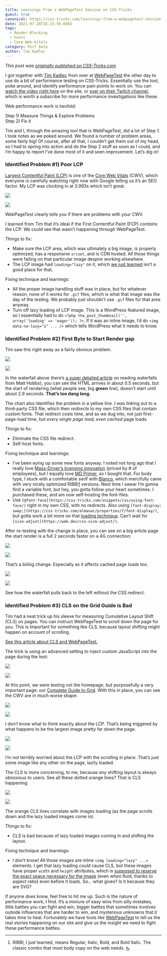 ```yaml
---
title: Learnings From a WebPageTest Session on CSS-Tricks
guest: true
canonical: https://css-tricks.com/learnings-from-a-webpagetest-session-on-css-tricks/
date: 2021-07-28T16:15:50.606Z
tags:
  - Render-Blocking
  - Fonts
  - Core-Web-Vitals
category: Perf Data
author: Tim Kadlec
---
```

*This post was [originally published on CSS-Tricks.com](https://css-tricks.com/learnings-from-a-webpagetest-session-on-css-tricks/)*

I got together with [Tim Kadlec](https://timkadlec.com/) from over at [WebPageTest](https://webpagetest.org/) the other day to use do a bit of performance testing on CSS-Tricks. Essentially use the tool, poke around, and identify performance pain points to work on. You can [watch the video right here](https://css-tricks.com/video-screencasts/207-performance-testing-css-tricks-with-webpagetest/) on the site, or [over on their Twitch channel](https://www.twitch.tv/videos/1092714799), which is worth a subscribe for more performance investigations like these.

Web performance work is twofold:

Step 1) Measure Things & Explore Problems  
Step 2) Fix it

Tim and I, through the amazing tool that is WebPageTest, did a lot of Step 1. I took notes as we poked around. We found a number of problem areas, some fairly big! Of course, after all that, I couldn’t get them out of my head, so I had to spring into action and do the Step 2 stuff as soon as I could, and I’m happy to report I’ve done most of it and seen improvement. Let’s dig in!

### [](#identified-problem-1-poor-lcp)Identified Problem #1) Poor LCP

[Largest Contentful Paint (LCP)](https://web.dev/lcp/) is one of the [Core Web Vitals](https://web.dev/vitals/) (CWV), which everyone is carefully watching right now with Google telling us it’s an SEO factor. My LCP was clocking in at 3.993s which isn’t great.

![](https://i0.wp.com/css-tricks.com/wp-content/uploads/2021/07/Screen-Shot-2021-07-27-at-7.26.12-AM.png?resize=630%2C229&ssl=1)

![](https://i0.wp.com/css-tricks.com/wp-content/uploads/2021/07/Screen-Shot-2021-07-27-at-7.26.12-AM.png?resize=630%2C229&ssl=1)

WebPageTest clearly tells you if there are problems with your CWV.

I learned from Tim that it’s ideal if the First Contentful Paint (FCP) _contains_ the LCP. We could see that wasn’t happening through WebPageTest.

Things to fix:

*   Make sure the LCP area, which was ultimately a big image, is properly optimized, has a responsive `srcset`, and is CDN hosted. All those things were failing on that particular image despire working elsewhere.
*   The LCP image had `loading="lazy"` on it, which [we just learned](https://web.dev/lcp-lazy-loading/) isn’t a good place for that.

Fixing technique and learnings:

*   All the proper image handling stuff was in place, but for whatever reason, none of it works for `.gif` files, which is what that image was the day of the testing. We probably just shouldn’t use `.gif` files for that area anyway.
*   Turn off lazy loading of LCP image. This is a WordPress featured image, so I essentially had to do `<?php the_post_thumbnail('', array('loading' => 'eager')); ?>`. If it was an inline image, I’d do `<img data-no-lazy="1" ... />` which tells WordPress what it needs to know.

### [](#identified-problem-2-first-byte-to-start-render-gap)Identified Problem #2) First Byte to Start Render gap

Tim saw this right away as a fairly obvious problem.

![](https://i1.wp.com/css-tricks.com/wp-content/uploads/2021/07/Screen-Shot-2021-07-27-at-6.56.17-AM.png?resize=667%2C302&ssl=1)

![](https://i1.wp.com/css-tricks.com/wp-content/uploads/2021/07/Screen-Shot-2021-07-27-at-6.56.17-AM.png?resize=667%2C302&ssl=1)

In the waterfall above (here’s [a super detailed article](https://nooshu.github.io/blog/2019/10/02/how-to-read-a-wpt-waterfall-chart/) on reading waterfalls from Matt Hobbs), you can see the HTML arrives in about 0.5 seconds, but the start of rendering (what people see, big **green** line), doesn’t start until about 2.9 seconds. **That’s too dang long.**

The chart also identifies the problem in a yellow line. I was linking out to a third-party CSS file, which then _redirects_ to my own CSS files that contain custom fonts. That redirect costs time, and as we dug into, not just first-page-load time, but _every single page load, even cached_ page loads.

Things to fix:

*   Eliminate the CSS file redirect.
*   Self-host fonts.

Fixing technique and learnings:

*   I’ve been eying up some new fonts anyway. I noted not long ago that I really love [Mass-Driver’s licensing innovation](https://mass-driver.com/licensing) (priced by # of employees), but I equally love [MD Primer](https://mass-driver.com/typefaces/md-primer), so I bought that. For body type, I stuck with a comfortable serif with [Blanco](https://www.fostertype.com/retail-type/blanco), which mercifully came with very nicely optimized RIBBI[1](#fn1) versions. Next time I swear I’m gonna find a variable font, but hey, you gotta follow your heart sometimes. I purchased these, and am now self-hosting the font-files.
*   Use `[@font-face](https://css-tricks.com/snippets/css/using-font-face/)` right in my own CSS, with no redirects. Also using `[font-display: swap;](https://css-tricks.com/almanac/properties/f/font-display/)`, but gotta work a bit more on that [loading technique](https://css-tricks.com/books/greatest-css-tricks/perfect-font-fallbacks/). Can’t wait for `[size-adjust](https://web.dev/css-size-adjust/)`.

After re-testing with the change in place, you can see on a big article page the start render is a full 2 seconds faster on a 4G connection:

![](https://i1.wp.com/css-tricks.com/wp-content/uploads/2021/07/Screen-Shot-2021-07-27-at-7.14.46-AM.png?resize=1024%2C264&ssl=1)

![](https://i1.wp.com/css-tricks.com/wp-content/uploads/2021/07/Screen-Shot-2021-07-27-at-7.14.46-AM.png?resize=1024%2C264&ssl=1)

That’s a biiiiiig change. Especially as it affects cached page loads too.

![](https://i1.wp.com/css-tricks.com/wp-content/uploads/2021/07/Screen-Shot-2021-07-27-at-7.16.53-AM.png?resize=2504%2C1710&ssl=1)

![](https://i2.wp.com/css-tricks.com/wp-content/uploads/2021/07/Screen-Shot-2021-07-27-at-7.16.56-AM.png?resize=2504%2C1710&ssl=1)

See how the waterfall pulls back to the left without the CSS redirect.

### [](#identified-problem-3-cls-on-the-grid-guide-is-bad)Identified Problem #3) CLS on the Grid Guide is Bad

Tim had a neat trick up his sleeve for measuring Cumulative Layout Shift (CLS) on pages. You can instruct WebPageTest to scroll down the page for you. This is important for something like CLS, because layout shifting might happen on account of scrolling.

[See this article about CLS and WebPageTest.](https://blog.webpagetest.org/posts/understanding-the-new-cumulative-layout-shift/)

The trick is using an advanced setting to inject custom JavaScript into the page during the test:

![](https://i0.wp.com/css-tricks.com/wp-content/uploads/2021/07/Screen-Shot-2021-07-27-at-8.24.40-AM.png?resize=2298%2C1234&ssl=1)

![](https://i0.wp.com/css-tricks.com/wp-content/uploads/2021/07/Screen-Shot-2021-07-27-at-8.24.40-AM.png?resize=2298%2C1234&ssl=1)

At this point, we were testing not the homepage, but purposefully a very important page: our [Complete Guide to Grid](https://css-tricks.com/snippets/css/complete-guide-grid/). With this in place, you can see the CWV are in much worse shape:

![](https://i0.wp.com/css-tricks.com/wp-content/uploads/2021/07/Screen-Shot-2021-07-27-at-9.24.16-AM.png?resize=2080%2C634&ssl=1)

![](https://i0.wp.com/css-tricks.com/wp-content/uploads/2021/07/Screen-Shot-2021-07-27-at-9.24.16-AM.png?resize=2080%2C634&ssl=1)

I don’t know what to think exactly about the LCP. That’s being triggered by what happens to be the largest image pretty far down the page.

![](https://i1.wp.com/css-tricks.com/wp-content/uploads/2021/07/Screen-Shot-2021-07-27-at-9.25.27-AM.png?resize=1838%2C864&ssl=1)

![](https://i1.wp.com/css-tricks.com/wp-content/uploads/2021/07/Screen-Shot-2021-07-27-at-9.25.27-AM.png?resize=1838%2C864&ssl=1)

I’m not terribly worried about the LCP with the scrolling in place. That’s just some image like any other on the page, lazily loaded.

The CLS is more concerning, to me, because _any_ shifting layout is always obnoxious to users. See all these dotted orange lines? That is CLS happening:

![](https://i2.wp.com/css-tricks.com/wp-content/uploads/2021/07/Screen-Shot-2021-07-27-at-9.27.19-AM.png?resize=949%2C1024&ssl=1)

![](https://i2.wp.com/css-tricks.com/wp-content/uploads/2021/07/Screen-Shot-2021-07-27-at-9.27.19-AM.png?resize=949%2C1024&ssl=1)

The orange CLS lines correlate with images loading (as the page scrolls down and the lazy loaded images come in).

Things to fix:

*   CLS is bad because of lazy loaded images coming in and shifting the layout.

Fixing technique and learnings:

*   I don’t know! All those images are inline `<img loading="lazy" ...>` elements. I get that lazy loading _could_ cause CLS, but these images have proper `width` and `height` attributes, which is [supposed to reserve the exact space necessary for the image](https://css-tricks.com/what-if-we-got-aspect-ratio-sized-images-by-doing-almost-nothing/) (even when fluid, thanks to aspect ratio) even before it loads. So… what gives? Is it because they are SVG?

If anyone does know, feel free to hit me up. Such is the nature of performance work, I find. It’s a mixture of easy wins from silly mistakes, little battles you can fight and win, bigger battles that sometimes involves outside influences that are harder to win, and mysterious unknowns that it takes time to heal. Fortunately we have tools like [WebPageTest](https://webpagetest.org/) to tell us the real stories happening on our site and give us the insight we need to fight these performance battles.

* * *

1.  RIBBI, I just learned, means Regular, Italic, Bold, and Bold Italic. The classic combo that most body copy on the web needs. [⮑](#fn1-back)